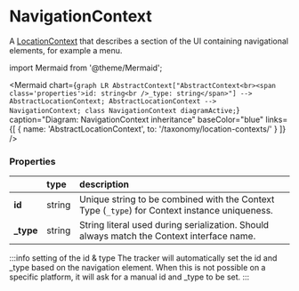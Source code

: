 # NavigationContext

A [LocationContext](/taxonomy/reference/location-contexts/overview.md) that describes a section of the UI containing navigational elements, for example a menu.

import Mermaid from '@theme/Mermaid';

<Mermaid chart={`
	graph LR
		AbstractContext["AbstractContext<br><span class='properties'>id: string<br />_type: string</span>"] --> AbstractLocationContext;
		AbstractLocationContext --> NavigationContext;
    class NavigationContext diagramActive;
`} 
  caption="Diagram: NavigationContext inheritance" 
  baseColor="blue" 
  links={[
     { name: 'AbstractLocationContext', to: '/taxonomy/location-contexts/' }
 ]}
/>

### Properties
|           | type        | description
| :--       | :--         | :--           
| **id**    | string      | Unique string to be combined with the Context Type (`_type`) for Context instance uniqueness.
| **_type** | string      | String literal used during serialization. Should always match the Context interface name.

:::info setting of the id & type
The tracker will automatically set the id and _type based on the navigation element. When this is not possible on a specific platform, it will ask for a manual id and _type to be set.
:::